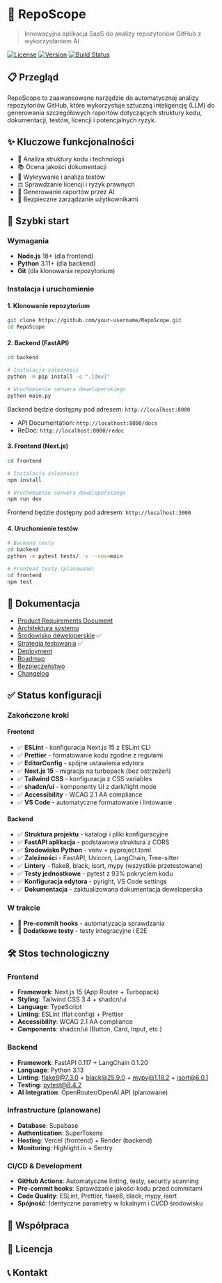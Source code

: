 # 🚀 RepoScope

> Innowacyjna aplikacja SaaS do analizy repozytoriów GitHub z wykorzystaniem AI

[![License](https://img.shields.io/badge/license-MIT-blue.svg)](LICENSE)
[![Version](https://img.shields.io/badge/version-0.1.0-green.svg)](CHANGELOG.md)
[![Build Status](https://img.shields.io/badge/build-passing-brightgreen.svg)](https://github.com/your-username/RepoScope/actions)

## 📋 Przegląd

RepoScope to zaawansowane narzędzie do automatycznej analizy repozytoriów GitHub, które wykorzystuje sztuczną inteligencję (LLM) do generowania szczegółowych raportów dotyczących struktury kodu, dokumentacji, testów, licencji i potencjalnych ryzyk.

## ✨ Kluczowe funkcjonalności

<!-- TODO: Dodać szczegółowy opis funkcjonalności -->

- 🧩 Analiza struktury kodu i technologii
- 📚 Ocena jakości dokumentacji
- 🧪 Wykrywanie i analiza testów
- ⚖️ Sprawdzanie licencji i ryzyk prawnych
- 🤖 Generowanie raportów przez AI
- 🔐 Bezpieczne zarządzanie użytkownikami

## 🚀 Szybki start

### Wymagania

- **Node.js** 18+ (dla frontend)
- **Python** 3.11+ (dla backend)
- **Git** (dla klonowania repozytorium)

### Instalacja i uruchomienie

#### 1. Klonowanie repozytorium

```bash
git clone https://github.com/your-username/RepoScope.git
cd RepoScope
```

#### 2. Backend (FastAPI)

```bash
cd backend

# Instalacja zależności
python -m pip install -e ".[dev]"

# Uruchomienie serwera deweloperskiego
python main.py
```

Backend będzie dostępny pod adresem: `http://localhost:8000`

- API Documentation: `http://localhost:8000/docs`
- ReDoc: `http://localhost:8000/redoc`

#### 3. Frontend (Next.js)

```bash
cd frontend

# Instalacja zależności
npm install

# Uruchomienie serwera deweloperskiego
npm run dev
```

Frontend będzie dostępny pod adresem: `http://localhost:3000`

#### 4. Uruchomienie testów

```bash
# Backend testy
cd backend
python -m pytest tests/ -v --cov=main

# Frontend testy (planowane)
cd frontend
npm test
```

## 📖 Dokumentacja

- [Product Requirements Document](docs/PRD.md)
- [Architektura systemu](docs/ARCHITECTURE.md)
- [Środowisko deweloperskie](docs/DEVELOPMENT.md) ✅
- [Strategia testowania](docs/TESTING_STRATEGY.md) ✅
- [Deployment](docs/DEPLOYMENT.md)
- [Roadmap](docs/ROADMAP.md)
- [Bezpieczeństwo](docs/SECURITY.md)
- [Changelog](docs/CHANGELOG.md)

## ✅ Status konfiguracji

### Zakończone kroki

#### Frontend

- ✅ **ESLint** - konfiguracja Next.js 15 z ESLint CLI
- ✅ **Prettier** - formatowanie kodu zgodne z regułami
- ✅ **EditorConfig** - spójne ustawienia edytora
- ✅ **Next.js 15** - migracja na turbopack (bez ostrzeżeń)
- ✅ **Tailwind CSS** - konfiguracja z CSS variables
- ✅ **shadcn/ui** - komponenty UI z dark/light mode
- ✅ **Accessibility** - WCAG 2.1 AA compliance
- ✅ **VS Code** - automatyczne formatowanie i lintowanie

#### Backend

- ✅ **Struktura projektu** - katalogi i pliki konfiguracyjne
- ✅ **FastAPI aplikacja** - podstawowa struktura z CORS
- ✅ **Środowisko Python** - venv + pyproject.toml
- ✅ **Zależności** - FastAPI, Uvicorn, LangChain, Tree-sitter
- ✅ **Lintery** - flake8, black, isort, mypy (wszystkie przetestowane)
- ✅ **Testy jednostkowe** - pytest z 93% pokryciem kodu
- ✅ **Konfiguracja edytora** - pyright, VS Code settings
- ✅ **Dokumentacja** - zaktualizowana dokumentacja deweloperska

### W trakcie

- 🔄 **Pre-commit hooks** - automatyzacja sprawdzania
- 🔄 **Dodatkowe testy** - testy integracyjne i E2E

## 🛠️ Stos technologiczny

### Frontend

- **Framework**: Next.js 15 (App Router + Turbopack)
- **Styling**: Tailwind CSS 3.4 + shadcn/ui
- **Language**: TypeScript
- **Linting**: ESLint (flat config) + Prettier
- **Accessibility**: WCAG 2.1 AA compliance
- **Components**: shadcn/ui (Button, Card, Input, etc.)

### Backend

- **Framework**: FastAPI 0.117 + LangChain 0.1.20
- **Language**: Python 3.13
- **Linting**: flake8@7.3.0 + black@25.9.0 + mypy@1.18.2 + isort@6.0.1
- **Testing**: pytest@8.4.2
- **AI Integration**: OpenRouter/OpenAI API (planowane)

### Infrastructure (planowane)

- **Database**: Supabase
- **Authentication**: SuperTokens
- **Hosting**: Vercel (frontend) + Render (backend)
- **Monitoring**: Highlight.io + Sentry

### CI/CD & Development

- **GitHub Actions**: Automatyczne linting, testy, security scanning
- **Pre-commit hooks**: Sprawdzanie jakości kodu przed commitami
- **Code Quality**: ESLint, Prettier, flake8, black, mypy, isort
- **Spójność**: Identyczne parametry w lokalnym i CI/CD środowisku

## 🤝 Współpraca

<!-- TODO: Dodać informacje o współpracy -->

## 📄 Licencja

<!-- TODO: Dodać informacje o licencji -->

## 📞 Kontakt

<!-- TODO: Dodać informacje kontaktowe -->
